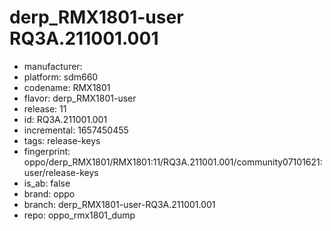 # derp_RMX1801-user RQ3A.211001.001
- manufacturer: 
- platform: sdm660
- codename: RMX1801
- flavor: derp_RMX1801-user
- release: 11
- id: RQ3A.211001.001
- incremental: 1657450455
- tags: release-keys
- fingerprint: oppo/derp_RMX1801/RMX1801:11/RQ3A.211001.001/community07101621:user/release-keys
- is_ab: false
- brand: oppo
- branch: derp_RMX1801-user-RQ3A.211001.001
- repo: oppo_rmx1801_dump
